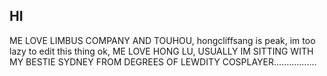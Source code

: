 ## HI
ME LOVE LIMBUS COMPANY AND TOUHOU, 
hongcliffsang is peak, 
im too lazy to edit this thing ok, 
ME LOVE HONG LU, 
USUALLY IM SITTING WITH MY BESTIE SYDNEY FROM DEGREES OF LEWDITY COSPLAYER.................
